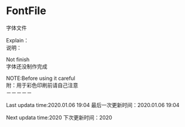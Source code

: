 # FontFile
字体文件





Explain：                   </br>
说明：                       </br>

Not finish                  </br>
字体还没制作完成              </br>






NOTE:Before using it careful </br>
附：用于彩色印刷前请自己注意　　　</br>
－－－－－           </br>

Last updata time:2020.01.06 19:04
最后一次更新时间：2020.01.06 19:04

Next updata time:2020
下次更新时间：2020
